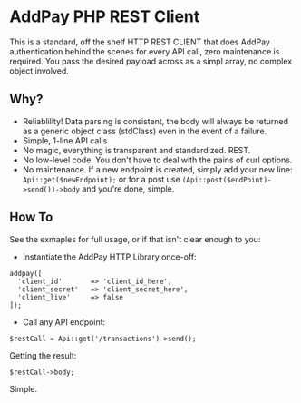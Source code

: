 # AddPay PHP REST Client
This is a standard, off the shelf HTTP REST CLIENT that does AddPay authentication behind the scenes for every API call, 
zero maintenance is required. You pass the desired payload across as a simpl array, no complex object involved.

## Why?
 - Reliablility! Data parsing is consistent, the body will always be returned as a generic object class (stdClass) even in the event of a failure.
 - Simple, 1-line API calls.
 - No magic, everything is transparent and standardized. REST.
 - No low-level code. You don't have to deal with the pains of curl options. 
 - No maintenance. If a new endpoint is created, simply add your new line: `Api::get($newEndpoint);` or for a post use `(Api::post($endPoint)->send())->body` and you're done, simple.

## How To
See the exmaples for full usage, or if that isn't clear enough to you:

- Instantiate the AddPay HTTP Library once-off:
```
addpay([
  'client_id'       => 'client_id_here',
  'client_secret'   => 'client_secret_here',
  'client_live'     => false
]);
```
- Call any API endpoint: 
```
$restCall = Api::get('/transactions')->send();
```
Getting the result:
```
$restCall->body;
```
Simple.
